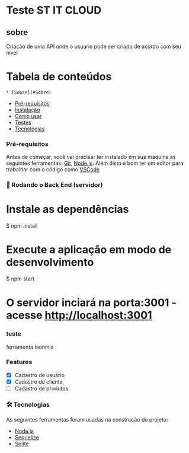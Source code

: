# Teste ST IT CLOUD 

## sobre
<p> Criação de uma API onde o usuario pode ser criado de acordo com seu nivel  </p>

Tabela de conteúdos
=================

    * [Sobre](#Sobre)
   * [Pré-requisitos](#tabela-de-conteudo)
   * [Instalação](#instalacao)
   * [Como usar](#como-usar)
   * [Testes](#testes)
   * [Tecnologias](#tecnologias)

   ### Pré-requisitos

Antes de começar, você vai precisar ter instalado em sua máquina as seguintes ferramentas:
[Git](https://git-scm.com), [Node.js](https://nodejs.org/en/). 
Além disto é bom ter um editor para trabalhar com o código como [VSCode](https://code.visualstudio.com/)

### 🎲 Rodando o Back End (servidor)

# Instale as dependências
$ npm install

# Execute a aplicação em modo de desenvolvimento
$ npm start

# O servidor inciará na porta:3001 - acesse <http://localhost:3001>


### teste

ferramenta Isonmia 

### Features

- [x] Cadastro de usuário
- [x] Cadastro de cliente
- [ ] Cadastro de produtos

### 🛠 Tecnologias

As seguintes ferramentas foram usadas na construção do projeto:


- [Node.js](https://nodejs.org/en/)
- [Sequelize](https://sequelize.org/)
- [Sqlite](https://sqlite.org/)

